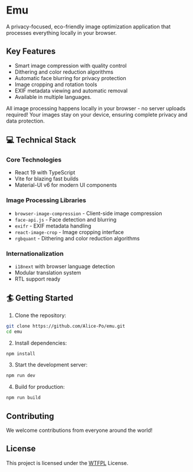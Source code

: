 # Emu

A privacy-focused, eco-friendly image optimization application that processes everything locally in your browser.

## Key Features

- Smart image compression with quality control
- Dithering and color reduction algorithms
- Automatic face blurring for privacy protection
- Image cropping and rotation tools
- EXIF metadata viewing and automatic removal
- Available in multiple languages.

All image processing happens locally in your browser - no server uploads required! Your images stay on your device, ensuring complete privacy and data protection.

## 💻 Technical Stack

### Core Technologies

- React 19 with TypeScript
- Vite for blazing fast builds
- Material-UI v6 for modern UI components

### Image Processing Libraries

- `browser-image-compression` - Client-side image compression
- `face-api.js` - Face detection and blurring
- `exifr` - EXIF metadata handling
- `react-image-crop` - Image cropping interface
- `rgbquant` - Dithering and color reduction algorithms

### Internationalization

- `i18next` with browser language detection
- Modular translation system
- RTL support ready

## 🏄 Getting Started

1. Clone the repository:

```bash
git clone https://github.com/Alice-Po/emu.git
cd emu
```

2. Install dependencies:

```bash
npm install
```

3. Start the development server:

```bash
npm run dev
```

4. Build for production:

```bash
npm run build
```

## Contributing

We welcome contributions from everyone around the world!

## License

This project is licensed under the [WTFPL](https://en.wikipedia.org/wiki/WTFPL) License.
